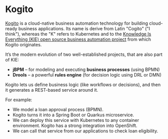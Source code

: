 # Kogito

[Kogito](https://kogito.kie.org/) is a cloud-native business automation technology for building cloud-ready business applications. Its name is derive from Latin "Cogito" ("I think"), whereas the "K" refers to Kubernetes and to the [Knowledge Is Everything (KIE) open source business automation project](https://www.kie.org/) from which Kogito originates.

It’s the modern evolution of two well-established projects, that are also part of KIE:

- **jBPM** – for modeling and executing **business processes** (using BPMN)
- **Drools** – a powerful **rules engine** (for decision logic using DRL or DMN)

Kogito lets us define business logic (like workflows or decisions), and then it generates a REST-based service around it.

For example:

- We model a loan approval process (BPMN).
- Kogito turns it into a Spring Boot or Quarkus microservice.
- We can deploy this service with Kubernetes to any container environment. Kogito has a strong integration into OpenShift.
- We can call that service from our applications to check loan eligibility.
